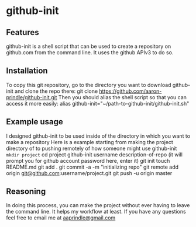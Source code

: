 github-init
==============

Features
-------------- 
github-init is a shell script that can be used to create a repository on github.com from the command line.
It uses the github APIv3 to do so.

Installation
--------------
To copy this git repository, go to the directory you want to download github-init and clone the repo there:
    git clone  https://github.com/aaron-prindle/github-init.git
Then you should alias the shell script so that you can access it more easily:
    alias github-init="~/path-to-github-init/github-init.sh"

Example usage
--------------
I designed github-init to be used inside of the directory in which you want to make a repository
Here is a example starting from making the project directory of to pushing remotely of how someone might use github-init
    <code>mkdir project</code>
    cd project
    github-init username description-of-repo
    (it will prompt you for github account password here, enter it)
    git init
    touch README.md
    git add .
    git commit -a -m "initializing repo"
    git remote add origin git@github.com:username/project.git
    git push -u origin master

Reasoning
--------------
In doing this process, you can make the project without ever having to leave the command line.  It helps my workflow at least.  If you have any questions feel free to email me at aaprindle@gmail.com

    
